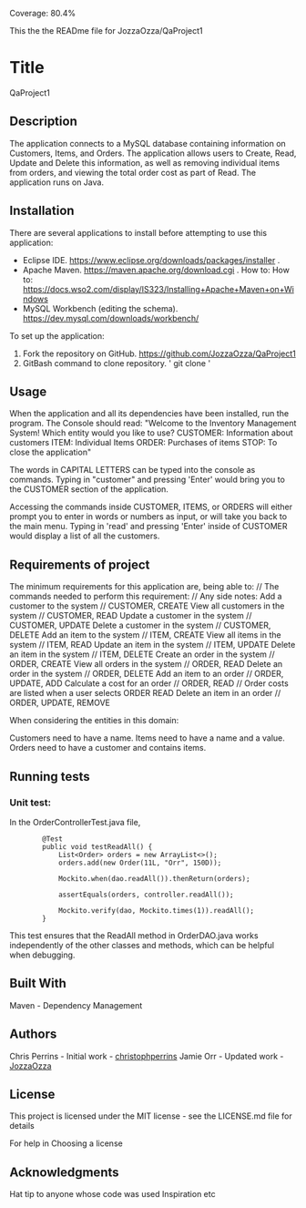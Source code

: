Coverage: 80.4%

This the the READme file for JozzaOzza/QaProject1

# Title

QaProject1

## Description

The application connects to a MySQL database containing information on Customers, Items, and Orders. 
The application allows users to Create, Read, Update and Delete this information, as well as removing individual items from orders, 
and viewing the total order cost as part of Read.
The application runs on Java.

## Installation

There are several applications to install before attempting to use this application:
  - Eclipse IDE. https://www.eclipse.org/downloads/packages/installer . 
  - Apache Maven. https://maven.apache.org/download.cgi . How to: How to: https://docs.wso2.com/display/IS323/Installing+Apache+Maven+on+Windows
  - MySQL Workbench (editing the schema). https://dev.mysql.com/downloads/workbench/

To set up the application:

  1. Fork the repository on GitHub. https://github.com/JozzaOzza/QaProject1
  2. GitBash command to clone repository. ' git clone <link to forked repo> '

## Usage

When the application and all its dependencies have been installed, run the program.
The Console should read: "Welcome to the Inventory Management System!
                          Which entity would you like to use?
                          CUSTOMER: Information about customers
                          ITEM: Individual Items
                          ORDER: Purchases of items
                          STOP: To close the application"
                          
The words in CAPITAL LETTERS can be typed into the console as commands.
Typing in "customer" and pressing 'Enter' would bring you to the CUSTOMER section of the application. 

Accessing the commands inside CUSTOMER, ITEMS, or ORDERS will either prompt you to enter in words or numbers as input, or will take you back to the main menu. Typing in 'read' and pressing 'Enter' inside of CUSTOMER would display a list of all the customers.

## Requirements of project

The minimum requirements for this application are, being able to: // The commands needed to perform this requirement: // Any side notes:
  Add a customer to the system // CUSTOMER, CREATE
  View all customers in the system // CUSTOMER, READ
  Update a customer in the system // CUSTOMER, UPDATE
  Delete a customer in the system // CUSTOMER, DELETE
  Add an item to the system // ITEM, CREATE
  View all items in the system // ITEM, READ
  Update an item in the system // ITEM, UPDATE
  Delete an item in the system // ITEM, DELETE
  Create an order in the system // ORDER, CREATE
  View all orders in the system // ORDER, READ
  Delete an order in the system // ORDER, DELETE
  Add an item to an order // ORDER, UPDATE, ADD
  Calculate a cost for an order // ORDER, READ // Order costs are listed when a user selects ORDER READ
  Delete an item in an order // ORDER, UPDATE, REMOVE
  
When considering the entities in this domain:

  Customers need to have a name.
  Items need to have a name and a value.
  Orders need to have a customer and contains items.
  
## Running tests

### Unit test:

In the OrderControllerTest.java file, 

			@Test
			public void testReadAll() {
				List<Order> orders = new ArrayList<>();
				orders.add(new Order(11L, "Orr", 150D));

				Mockito.when(dao.readAll()).thenReturn(orders);

				assertEquals(orders, controller.readAll());

				Mockito.verify(dao, Mockito.times(1)).readAll();
			}  
			
This test ensures that the ReadAll method in OrderDAO.java works independently of the other classes and methods, which can be helpful when debugging.

## Built With
Maven - Dependency Management

## Authors
Chris Perrins - Initial work - [christophperrins](https://github.com/christophperrins)
Jamie Orr - Updated work - [JozzaOzza](https://github.com/JozzaOzza)


## License
This project is licensed under the MIT license - see the LICENSE.md file for details

For help in Choosing a license

## Acknowledgments
Hat tip to anyone whose code was used
Inspiration
etc  			
